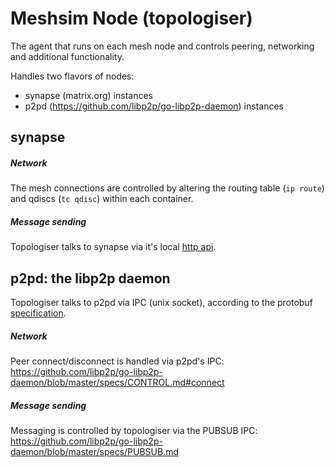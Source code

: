 # Meshsim Node (topologiser)

The agent that runs on each mesh node and controls peering, networking and additional functionality.

Handles two flavors of nodes:
- synapse (matrix.org) instances
- p2pd (https://github.com/libp2p/go-libp2p-daemon) instances

## synapse

##### Network
The mesh connections are controlled by altering the routing table (`ip route`) and qdiscs (`tc qdisc`) within each container.

##### Message sending
Topologiser talks to synapse via it's local [http api](https://matrix.org/docs/spec/r0.0.0/client_server).

## p2pd: the libp2p daemon

Topologiser talks to p2pd via IPC (unix socket), according to the protobuf
[specification](https://github.com/libp2p/go-libp2p-daemon/tree/master/specs).

##### Network
Peer connect/disconnect is handled via p2pd's IPC:
	https://github.com/libp2p/go-libp2p-daemon/blob/master/specs/CONTROL.md#connect

##### Message sending
Messaging is controlled by topologiser via the PUBSUB IPC:
	https://github.com/libp2p/go-libp2p-daemon/blob/master/specs/PUBSUB.md

